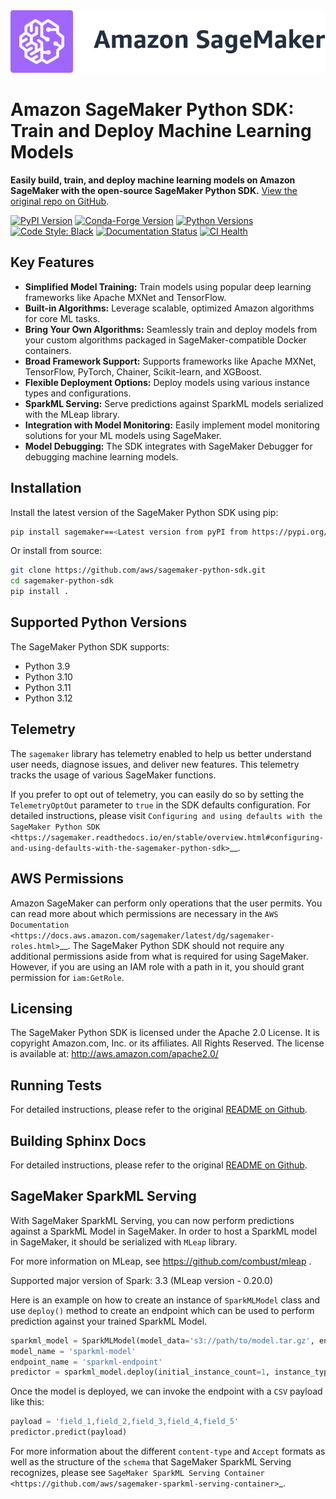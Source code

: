 <!-- Banner Image -->
<img src="https://github.com/aws/sagemaker-python-sdk/raw/master/branding/icon/sagemaker-banner.png" alt="SageMaker" height="100">

# Amazon SageMaker Python SDK: Train and Deploy Machine Learning Models

**Easily build, train, and deploy machine learning models on Amazon SageMaker with the open-source SageMaker Python SDK.**  [View the original repo on GitHub](https://github.com/aws/sagemaker-python-sdk).

<!-- Badges -->
[![PyPI Version](https://img.shields.io/pypi/v/sagemaker.svg)](https://pypi.python.org/pypi/sagemaker)
[![Conda-Forge Version](https://img.shields.io/conda/vn/conda-forge/sagemaker-python-sdk.svg)](https://anaconda.org/conda-forge/sagemaker-python-sdk)
[![Python Versions](https://img.shields.io/pypi/pyversions/sagemaker.svg)](https://pypi.python.org/pypi/sagemaker)
[![Code Style: Black](https://img.shields.io/badge/code_style-black-000000.svg)](https://github.com/python/black)
[![Documentation Status](https://readthedocs.org/projects/sagemaker/badge/?version=stable)](https://sagemaker.readthedocs.io/en/stable/)
[![CI Health](https://github.com/aws/sagemaker-python-sdk/actions/workflows/codebuild-ci-health.yml/badge.svg)](https://github.com/aws/sagemaker-python-sdk/actions/workflows/codebuild-ci-health.yml)

## Key Features

*   **Simplified Model Training:** Train models using popular deep learning frameworks like Apache MXNet and TensorFlow.
*   **Built-in Algorithms:** Leverage scalable, optimized Amazon algorithms for core ML tasks.
*   **Bring Your Own Algorithms:** Seamlessly train and deploy models from your custom algorithms packaged in SageMaker-compatible Docker containers.
*   **Broad Framework Support:** Supports frameworks like Apache MXNet, TensorFlow, PyTorch, Chainer, Scikit-learn, and XGBoost.
*   **Flexible Deployment Options:** Deploy models using various instance types and configurations.
*   **SparkML Serving:** Serve predictions against SparkML models serialized with the MLeap library.
*   **Integration with Model Monitoring:**  Easily implement model monitoring solutions for your ML models using SageMaker.
*   **Model Debugging:**  The SDK integrates with SageMaker Debugger for debugging machine learning models.

## Installation

Install the latest version of the SageMaker Python SDK using pip:

```bash
pip install sagemaker==<Latest version from pyPI from https://pypi.org/project/sagemaker/>
```

Or install from source:

```bash
git clone https://github.com/aws/sagemaker-python-sdk.git
cd sagemaker-python-sdk
pip install .
```

## Supported Python Versions

The SageMaker Python SDK supports:

*   Python 3.9
*   Python 3.10
*   Python 3.11
*   Python 3.12

## Telemetry

The `sagemaker` library has telemetry enabled to help us better understand user needs, diagnose issues, and deliver new features. This telemetry tracks the usage of various SageMaker functions.

If you prefer to opt out of telemetry, you can easily do so by setting the ``TelemetryOptOut`` parameter to ``true`` in the SDK defaults configuration. For detailed instructions, please visit `Configuring and using defaults with the SageMaker Python SDK <https://sagemaker.readthedocs.io/en/stable/overview.html#configuring-and-using-defaults-with-the-sagemaker-python-sdk>`__.

## AWS Permissions

Amazon SageMaker can perform only operations that the user permits. You can read more about which permissions are necessary in the `AWS Documentation <https://docs.aws.amazon.com/sagemaker/latest/dg/sagemaker-roles.html>`__.
The SageMaker Python SDK should not require any additional permissions aside from what is required for using SageMaker. However, if you are using an IAM role with a path in it, you should grant permission for ``iam:GetRole``.

## Licensing

The SageMaker Python SDK is licensed under the Apache 2.0 License. It is copyright Amazon.com, Inc. or its affiliates. All Rights Reserved. The license is available at: <http://aws.amazon.com/apache2.0/>

## Running Tests

For detailed instructions, please refer to the original [README on Github](https://github.com/aws/sagemaker-python-sdk).

## Building Sphinx Docs

For detailed instructions, please refer to the original [README on Github](https://github.com/aws/sagemaker-python-sdk).

## SageMaker SparkML Serving

With SageMaker SparkML Serving, you can now perform predictions against a SparkML Model in SageMaker.
In order to host a SparkML model in SageMaker, it should be serialized with ``MLeap`` library.

For more information on MLeap, see https://github.com/combust/mleap .

Supported major version of Spark: 3.3 (MLeap version - 0.20.0)

Here is an example on how to create an instance of  ``SparkMLModel`` class and use ``deploy()`` method to create an
endpoint which can be used to perform prediction against your trained SparkML Model.

```python
sparkml_model = SparkMLModel(model_data='s3://path/to/model.tar.gz', env={'SAGEMAKER_SPARKML_SCHEMA': schema})
model_name = 'sparkml-model'
endpoint_name = 'sparkml-endpoint'
predictor = sparkml_model.deploy(initial_instance_count=1, instance_type='ml.c4.xlarge', endpoint_name=endpoint_name)
```

Once the model is deployed, we can invoke the endpoint with a ``CSV`` payload like this:

```python
payload = 'field_1,field_2,field_3,field_4,field_5'
predictor.predict(payload)
```

For more information about the different ``content-type`` and ``Accept`` formats as well as the structure of the
``schema`` that SageMaker SparkML Serving recognizes, please see `SageMaker SparkML Serving Container <https://github.com/aws/sagemaker-sparkml-serving-container>`_.